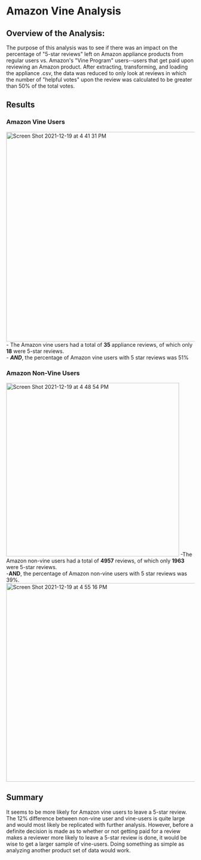 # Amazon Vine Analysis

## Overview of the Analysis: 

The purpose of this analysis was to see if there was an impact on the percentage of "5-star reviews" left on Amazon appliance products from regular users vs. Amazon's "Vine Program" users--users that get paid upon reviewing an Amazon product. After extracting, transforming, and loading the appliance .csv, the data was reduced to only look at reviews in which the number of "helpful votes" upon the review was calculated to be greater than 50% of the total votes.

## Results

### Amazon Vine Users 
<img width="558" alt="Screen Shot 2021-12-19 at 4 41 31 PM" src="https://user-images.githubusercontent.com/89168119/146691790-b09a42a0-9a58-421f-991b-27be01f23061.png">
- The Amazon vine users had a total of <b>35</b> appliance reviews, of which only <b>18</b> were 5-star reviews. <br />
- <b><i>AND</b></i>, the percentage of Amazon vine users with 5 star reviews was 51%

### Amazon Non-Vine Users
<img width="462" alt="Screen Shot 2021-12-19 at 4 48 54 PM" src="https://user-images.githubusercontent.com/89168119/146692016-3b54414a-ea75-4e12-8b65-a3b6967ac97f.png">
-The Amazon non-vine users had a total of <b>4957</b> reviews, of which only <b>1963</b> were 5-star reviews. <br />
-<b>AND</b></i>, the percentage of Amazon non-vine users with 5 star reviews was 39%.


<img width="529" alt="Screen Shot 2021-12-19 at 4 55 16 PM" src="https://user-images.githubusercontent.com/89168119/146692172-976d0582-950b-4c33-954e-e1c0e021d6c3.png">

## Summary

It seems to be more likely for Amazon vine users to leave a 5-star review. The 12% difference between non-vine user and vine-users is quite large and would most likely be replicated with further analysis. However, before a definite decision is made as to whether or not getting paid for a review makes a reviewer more likely to leave a 5-star review is done, it would be wise to get a larger sample of vine-users. Doing something as simple as analyzing another product set of data would work. 
